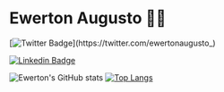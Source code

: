 <!--
### Hi there 👋


**ewerton-augusto/ewerton-augusto** is a ✨ _special_ ✨ repository because its `README.md` (this file) appears on your GitHub profile.

Here are some ideas to get you started:

- 🔭 I’m currently working on ...
- 🌱 I’m currently learning ...
- 👯 I’m looking to collaborate on ...
- 🤔 I’m looking for help with ...
- 💬 Ask me about ...
- 📫 How to reach me: ...
- 😄 Pronouns: ...
- ⚡ Fun fact: ...
-->

# Ewerton Augusto :man_technologist: 

[![Twitter Badge](https://img.shields.io/badge/-Twitter-1ca0f1?style=flat-square&labelColor=1ca0f1&logo=twitter&logoColor=white&link=https://twitter.com/ewertonaugusto_)](https://twitter.com/ewertonaugusto_)

[![Linkedin Badge](https://img.shields.io/badge/-LinkedIn-blue?style=flat-square&logo=Linkedin&logoColor=white&link=https://www.linkedin.com/in/ewerton-augusto)](https://www.linkedin.com/in/ewerton-augusto)


![Ewerton's GitHub stats](https://github-readme-stats.vercel.app/api?username=ewerton-augusto&show_icons=true&theme=midnight-purple)
[![Top Langs](https://github-readme-stats.vercel.app/api/top-langs/?username=ewerton-augusto&layout=compact)](https://github.com/anuraghazra/github-readme-stats)

<!--

### Olá! tudo bom? Seja bem-vindo ao meu perfil! (PT-BR)

Desenvolvedor full-stack formado em análise e desenvolvimento de sistemas com 9 anos de experiência na área de tecnologia, expertises sendo aperfeiçoadas e focados em front-end, desenvolvendo soluções com JavaScript, ReactJS, jQuery, CSS3, HTML5 e com experiências em back-end desenvolvendo com PHP e MySQL.

Atuação no desenvolvimento de projetos para diferentes setores, como engenharia automotiva, setor financeiro,
manufatura de matérias primas e setores industriais.

Gestão e condução do ciclo de vida de soluções web e aplicações desktop, desde o entendimento da real necessidade do cliente, planejamento, desenvolvimento, implantação e suporte seguindo metodologias ágeis. Resolução de problemas com qualidade e evitando retrabalhos no desenvolvimento de novas soluções. Maior vivência em suporte técnico, gerenciamento de servidores e gestão de pessoas.

Em seu tempo livre gosta de assistir séries e filmes (🎞️), ler livros (especialmente livros de desenvolvimento pessoal e educação financeira 📚), escutar músicas (🎵), tocar violão (:guitar:), participar de projetos voluntários e visitar familiares e amigos (:family:).

🌱 Atualmente está estudando: JS (ReactJS, NextJS) | CSS (sass) | DevOps (Docker)

---

### Hello! how are you? Welcome to my profile! (ENG)

Ewerton Augusto from São Paulo/Brazil, 27 years old.

Full-stack developer graduated in System Analysis and Development with 9 years of experience in technology area, expertises being perfected and focused on front-end, developing solutions with JavaScript, ReactJS, jQuery, CSS3, HTML5 and experience in back-end developing in PHP and MySQL.

Professional performance in project development for several fields such as automotive engineering, financial department, raw material manufacture, and industrial area.

Management and leadership of desktop applications and web solutions life cycle, since understanding real necessities of the client, planning, developing, deploying and supporting, working with agile methodologies. Problem solving with high quality in order to avoid re-work when developing new solutions. Large experience in helpdesk, server and people management.

In his free time, He is keen on watching series and movies (🎞️), reading books (especially books on personal development and financial education 📚), listening to music (🎵), playing the acoustic guitar (🎸), participating in volunteer projects, and visiting family and friends ( 👪).

🌱 He is currently learning: JS (ReactJS, NextJS) | CSS (sass) | DevOps (Docker)

-->


